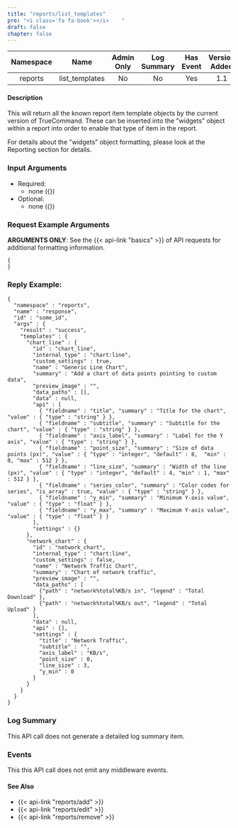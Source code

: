 ```yaml
---
title: "reports/list_templates"
pre: "<i class='fa fa-book'></i>	"
draft: false
chapter: false
---
```


| Namespace | Name | Admin Only | Log Summary | Has Event | Version Added
|:----------------:|:--------:|:--------:|:--------:|:--------:|:---:|
| reports | list_templates | No | No | Yes | 1.1 |

#### Description
This will return all the known report item template objects by the current version of TrueCommand. These can be inserted into the "widgets" object within a report into order to enable that type of item in the report.

For details about the "widgets" object formatting, please look at the Reporting section for details.

### Input Arguments
* Required:
   * none ({})
* Optional:
   * none ({})


### Request Example Arguments
**ARGUMENTS ONLY**: See the {{< api-link "basics" >}} of API requests for additional formatting information.

```
{
}
```

### Reply Example:
```
{
  "namespace" : "reports",
  "name" : "response",
  "id" : "some_id",
  "args" : {
    "result" : "success",
    "templates" : {
      "chart_line" : {
        "id" : "chart_line",
        "internal_type" : "chart:line",
        "custom_settings" : true,
        "name" : "Generic Line Chart",
        "summary" : "Add a chart of data points pointing to custom data",
        "preview_image" : "",
        "data_paths" : [],
        "data" : null,
        "api" : [
          { "fieldname" : "title", "summary" : "Title for the chart", "value" : { "type" : "string" } },
          { "fieldname" : "subtitle", "summary" : "Subtitle for the chart", "value" : { "type" : "string" } },
          { "fieldname" : "axis_label", "summary" : "Label for the Y axis", "value" : { "type" : "string" } },
          { "fieldname" : "point_size", "summary" : "Size of data points (px)", "value" : { "type" : "integer", "default" : 8,  "min" : 0, "max" : 512 } },
          { "fieldname" : "line_size", "summary" : "Width of the line (px)", "value" : { "type" : "integer", "default" : 4, "min" : 1, "max" : 512 } },
          { "fieldname" : "series_color", "summary" : "Color codes for series", "is_array" : true, "value" : { "type" : "string" } },
          { "fieldname" : "y_min", "summary" : "Minimum Y-axis value", "value" : { "type" : "float" } },
          { "fieldname" : "y_max", "summary" : "Maximum Y-axis value", "value" : { "type" : "float" } }
        ],
        "settings" : {}
      },
      "network_chart" : {
        "id" : "network_chart",
        "internal_type" : "chart:line",
        "custom_settings" : false,
        "name" : "Network Traffic Chart",
        "summary" : "Chart of network traffic",
        "preview_image" : "",
        "data_paths" : [
          {"path" : "network%total%KB/s in", "legend" : "Total Download" },
          {"path" : "network%total%KB/s out", "legend" : "Total Upload" }
        ],
        "data" : null,
        "api" : [],
        "settings" : {
          "title" : "Network Traffic",
          "subtitle" : "",
          "axis_label" : "KB/s",
          "point_size" : 0,
          "line_size" : 3,
          "y_min" : 0
        }
      }
    }
  }
}
```
### Log Summary
This API call does not generate a detailed log summary item.

### Events
This this API call does not emit any middleware events.

#### See Also
* {{< api-link "reports/add" >}}
* {{< api-link "reports/edit" >}}
* {{< api-link "reports/remove" >}}
